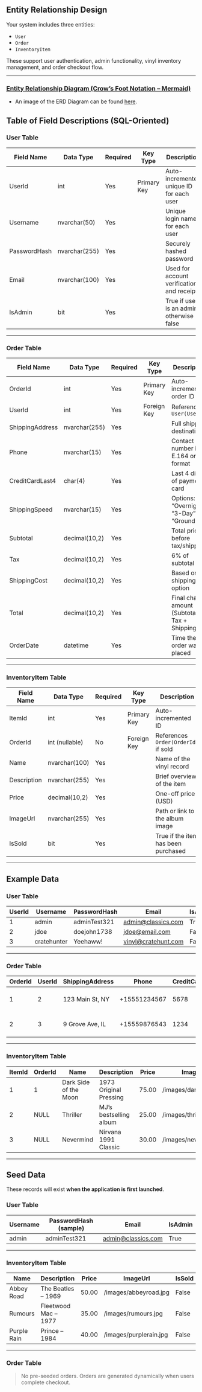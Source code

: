 ##  Entity Relationship Design

Your system includes three entities:

- `User`
- `Order`
- `InventoryItem`

These support user authentication, admin functionality, vinyl inventory management, and order checkout flow.

---

### [Entity Relationship Diagram (Crow’s Foot Notation – Mermaid)](/technicaldesign/diagram.md)

- An image of the ERD Diagram can be found [here](picture.png).

##  Table of Field Descriptions (SQL-Oriented)

### User Table

| Field Name    | Data Type       | Required | Key Type      | Description |
|---------------|------------------|----------|---------------|-------------|
| UserId        | int              | Yes      | Primary Key   | Auto-incremented unique ID for each user |
| Username      | nvarchar(50)     | Yes      |               | Unique login name for each user |
| PasswordHash  | nvarchar(255)    | Yes      |               | Securely hashed password |
| Email         | nvarchar(100)    | Yes      |               | Used for account verification and receipts |
| IsAdmin       | bit              | Yes      |               | True if user is an admin, otherwise false |

---

### Order Table

| Field Name        | Data Type         | Required | Key Type      | Description |
|-------------------|-------------------|----------|---------------|-------------|
| OrderId           | int               | Yes      | Primary Key   | Auto-incremented order ID |
| UserId            | int               | Yes      | Foreign Key   | References `User(UserId)` |
| ShippingAddress   | nvarchar(255)     | Yes      |               | Full shipping destination |
| Phone             | nvarchar(15)      | Yes      |               | Contact number in E.164 or US format |
| CreditCardLast4   | char(4)           | Yes      |               | Last 4 digits of payment card |
| ShippingSpeed     | nvarchar(15)      | Yes      |               | Options: “Overnight”, “3-Day”, “Ground” |
| Subtotal          | decimal(10,2)     | Yes      |               | Total price before tax/shipping |
| Tax               | decimal(10,2)     | Yes      |               | 6% of subtotal |
| ShippingCost      | decimal(10,2)     | Yes      |               | Based on shipping option |
| Total             | decimal(10,2)     | Yes      |               | Final charge amount (Subtotal + Tax + Shipping) |
| OrderDate         | datetime          | Yes      |               | Time the order was placed |

---

### InventoryItem Table

| Field Name     | Data Type         | Required | Key Type     | Description |
|----------------|-------------------|----------|--------------|-------------|
| ItemId         | int               | Yes      | Primary Key  | Auto-incremented ID |
| OrderId        | int (nullable)    | No       | Foreign Key  | References `Order(OrderId)` if sold |
| Name           | nvarchar(100)     | Yes      |              | Name of the vinyl record |
| Description    | nvarchar(255)     | Yes      |              | Brief overview of the item |
| Price          | decimal(10,2)     | Yes      |              | One-off price (USD) |
| ImageUrl       | nvarchar(255)     | Yes      |              | Path or link to the album image |
| IsSold         | bit               | Yes      |              | True if the item has been purchased |

---

## Example Data

### User Table

| UserId | Username    | PasswordHash | Email               | IsAdmin |
| ------ | ----------- | ------------ | ------------------- | ------- |
| 1      | admin       | adminTest321 | admin@classics.com  | True    |
| 2      | jdoe        | doejohn1738  | jdoe@email.com      | False   |
| 3      | cratehunter | Yeehaww!     | vinyl@cratehunt.com | False   |

---

### Order Table

| OrderId | UserId | ShippingAddress | Phone        | CreditCardLast4 | ShippingSpeed | Subtotal | Tax  | ShippingCost | Total  | OrderDate           |
| ------- | ------ | --------------- | ------------ | --------------- | ------------- | -------- | ---- | ------------ | ------ | ------------------- |
| 1       | 2      | 123 Main St, NY | +15551234567 | 5678            | Overnight     | 75.00    | 4.50 | 29.00        | 108.50 | 2024-04-18 14:23:00 |
| 2       | 3      | 9 Grove Ave, IL | +15559876543 | 1234            | Ground        | 25.00    | 1.50 | 0.00         | 26.50  | 2024-04-19 10:02:00 |

---

### InventoryItem Table

| ItemId | OrderId | Name                  | Description            | Price | ImageUrl              | IsSold |
| ------ | ------- | --------------------- | ---------------------- | ----- | --------------------- | ------ |
| 1      | 1       | Dark Side of the Moon | 1973 Original Pressing | 75.00 | /images/darkside.jpg  | True   |
| 2      | NULL    | Thriller              | MJ’s bestselling album | 25.00 | /images/thriller.jpg  | False  |
| 3      | NULL    | Nevermind             | Nirvana 1991 Classic   | 30.00 | /images/nevermind.jpg | False  |

---

## Seed Data

These records will exist **when the application is first launched**.

### User Table

| Username | PasswordHash (sample) | Email              | IsAdmin |
| -------- | --------------------- | ------------------ | ------- |
| admin    | adminTest321          | admin@classics.com | True    |

---

### InventoryItem Table

| Name        | Description          | Price | ImageUrl               | IsSold |
| ----------- | -------------------- | ----- | ---------------------- | ------ |
| Abbey Road  | The Beatles – 1969   | 50.00 | /images/abbeyroad.jpg  | False  |
| Rumours     | Fleetwood Mac – 1977 | 35.00 | /images/rumours.jpg    | False  |
| Purple Rain | Prince – 1984        | 40.00 | /images/purplerain.jpg | False  |

---

### Order Table

> No pre-seeded orders. Orders are generated dynamically when users complete checkout.
